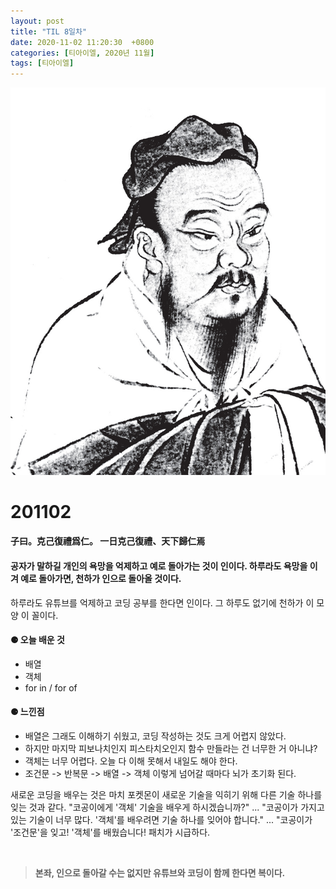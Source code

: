 ```yaml
---
layout: post
title: "TIL 8일차"
date: 2020-11-02 11:20:30  +0800
categories: [티아이엘, 2020년 11월]
tags: [티아이엘]
---
```


![image](/assets/img/sample/avatar.jpg)

# **201102**

#### **子曰。克己復禮爲仁。 一日克己復禮、天下歸仁焉**

#### **공자가 말하길 개인의 욕망을 억제하고 예로 돌아가는 것이 인이다. 하루라도 욕망을 이겨 예로 돌아가면, 천하가 인으로 돌아올 것이다.**

하루라도 유튜브를 억제하고 코딩 공부를 한다면 인이다. 그 하루도 없기에 천하가 이 모양 이 꼴이다.

#### **⚈ 오늘 배운 것**

- 배열
- 객체
- for in / for of

#### **⚈ 느낀점**

- 배열은 그래도 이해하기 쉬웠고, 코딩 작성하는 것도 크게 어렵지 않았다.
- 하지만 마지막 피보나치인지 피스타치오인지 함수 만들라는 건 너무한 거 아니냐?
- 객체는 너무 어렵다. 오늘 다 이해 못해서 내일도 해야 한다.
- 조건문 -> 반복문 -> 배열 -> 객체 이렇게 넘어갈 때마다 뇌가 초기화 된다.

새로운 코딩을 배우는 것은 마치 포켓몬이 새로운 기술을 익히기 위해 다른 기술 하나를 잊는 것과 같다.
"코공이에게 '객체' 기술을 배우게 하시겠습니까?" ... "코공이가 가지고 있는 기술이 너무 많다. '객체'를 배우려면 기술 하나를 잊어야 합니다." ... "코공이가 '조건문'을 잊고! '객체'를 배웠습니다!
패치가 시급하다.

<br>

> **본좌, 인으로 돌아갈 수는 없지만 유튜브와 코딩이 함께 한다면 복이다.**
